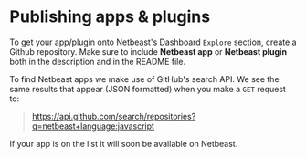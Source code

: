 # Publishing apps & plugins

To get your app/plugin onto Netbeast's Dashboard `Explore` section, create a Github repository. Make sure to include **Netbeast app** or **Netbeast plugin** both in the description and in the README file.

To find Netbeast apps we make use of GitHub's search API. We see the same results that appear (JSON formatted) when you make a `GET` request to:
> https://api.github.com/search/repositories?q=netbeast+language:javascript

If your app is on the list it will soon be available on Netbeast.
